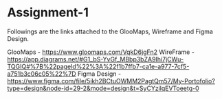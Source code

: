 # Assignment-1

Followings are the links attached to the GlooMaps, Wireframe and Figma Design.

GlooMaps - https://www.gloomaps.com/VqkD6jgFn2
WireFrame - https://app.diagrams.net/#G1_bS-YvGf_MBbp3bZA9Ihi7jCWu-TQGIQ#%7B%22pageId%22%3A%22f1b7ffb7-ca1e-a977-7cf5-a751b3c06c05%22%7D
Figma Design - https://www.figma.com/file/5ikh2BCtuOWMM2PagtQm57/My-Portofolio?type=design&node-id=29-2&mode=design&t=SyCYzilqEVToeetg-0
